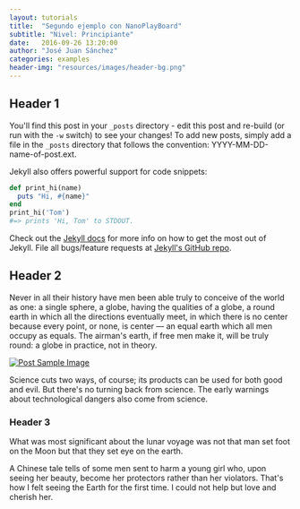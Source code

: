 ```yaml
---
layout: tutorials
title:  "Segundo ejemplo con NanoPlayBoard"
subtitle: "Nivel: Principiante"
date:   2016-09-26 13:20:00
author: "José Juan Sánchez"
categories: examples
header-img: "resources/images/header-bg.png"
---
```


## Header 1
You'll find this post in your `_posts` directory - edit this post and re-build (or run with the `-w` switch) to see your changes!
To add new posts, simply add a file in the `_posts` directory that follows the convention: YYYY-MM-DD-name-of-post.ext.

Jekyll also offers powerful support for code snippets:

```ruby
def print_hi(name)
  puts "Hi, #{name}"
end
print_hi('Tom')
#=> prints 'Hi, Tom' to STDOUT.
```

Check out the [Jekyll docs][jekyll] for more info on how to get the most out of Jekyll. File all bugs/feature requests at [Jekyll's GitHub repo][jekyll-gh].

## Header 2
<p>Never in all their history have men been able truly to conceive of the world as one: a single sphere, a globe, having the qualities of a globe, a round earth in which all the directions eventually meet, in which there is no center because every point, or none, is center — an equal earth which all men occupy as equals. The airman's earth, if free men make it, will be truly round: a globe in practice, not in theory.</p>

<a href="#">
    <img class="img-responsive" src="{{ site.baseurl }}/resources/images/bluetooth_beach.jpg" alt="Post Sample Image">
</a>

<p>Science cuts two ways, of course; its products can be used for both good and evil. But there's no turning back from science. The early warnings about technological dangers also come from science.</p>

### Header 3
<p>What was most significant about the lunar voyage was not that man set foot on the Moon but that they set eye on the earth.</p>

<p>A Chinese tale tells of some men sent to harm a young girl who, upon seeing her beauty, become her protectors rather than her violators. That's how I felt seeing the Earth for the first time. I could not help but love and cherish her.</p>


[jekyll-gh]: https://github.com/mojombo/jekyll
[jekyll]:    http://jekyllrb.com